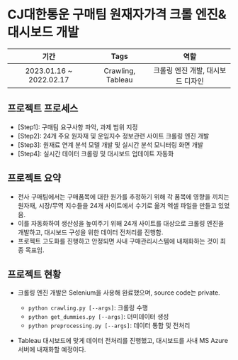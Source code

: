 # CJ대한통운 구매팀 원재자가격 크롤 엔진&대시보드 개발
|기간|Tags|역할|
|:---:|:---:|:---:|
|2023.01.16 ~ 2022.02.17|Crawling, Tableau|크롤링 엔진 개발, 대시보드 디자인|

## 프로젝트 프로세스
- [Step1]: 구매팀 요구사항 파악, 과제 범위 지정
- [Step2]: 24개 주요 원자재 및 운임지수 정보관련 사이트 크롤링 엔진 개발
- [Step3]: 원재료 연계 분석 모델 개발 및 실시간 분석 모니터링 화면 개발
- [Step4]: 실시간 데이터 크롤링 및 대시보드 업데이트 자동화

## 프로젝트 요약
  - 전사 구매팀에서는 구매품목에 대한 원가를 추정하기 위해 각 품목에 영향을 끼치는 원자재, 시장/무역 지수들을 24개 사이트에서 수기로 옮겨 엑셀 파일을 만들고 있었음.
  - 이를 자동화하여 생산성을 높여주기 위해 24개 사이트를 대상으로 크롤링 엔진을 개발하고, 대시보드 구성을 위한 데이터 전처리를 진행함.
  - 프로젝트 고도화를 진행하고 안정되면 사내 구매관리시스템에 내재화하는 것이 최종 목표임.
  

## 프로젝트 현황
  - 크롤링 엔진 개발은 Selenium을 사용해 완료했으며, source code는 private.
    - `python crawling.py [--args]`: 크롤링 수행
    - `python get_dummies.py [--args]`: 더미데이터 생성
    - `python preprocessing.py [--args]`: 데이터 통합 및 전처리
    
  - Tableau 대시보드에 맞게 데이터 전처리를 진행했고, 대시보드를 사내 MS Azure 서버에 내재화할 예정이다.
